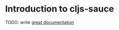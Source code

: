 # Introduction to cljs-sauce

TODO: write [great documentation](http://jacobian.org/writing/great-documentation/what-to-write/)
